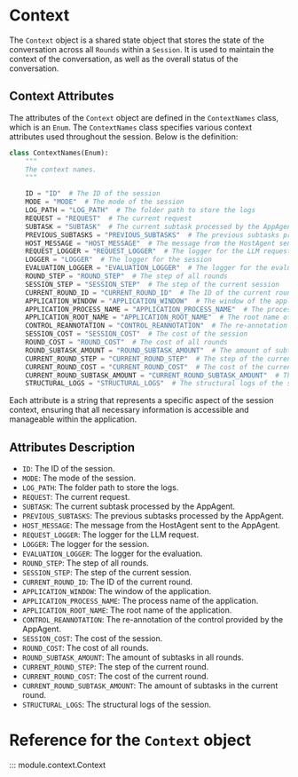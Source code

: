 # Context

The `Context` object is a shared state object that stores the state of the conversation across all `Rounds` within a `Session`. It is used to maintain the context of the conversation, as well as the overall status of the conversation.

## Context Attributes

The attributes of the `Context` object are defined in the `ContextNames` class, which is an `Enum`. The `ContextNames` class specifies various context attributes used throughout the session. Below is the definition:
```python
class ContextNames(Enum):
    """
    The context names.
    """

    ID = "ID"  # The ID of the session
    MODE = "MODE"  # The mode of the session
    LOG_PATH = "LOG_PATH"  # The folder path to store the logs
    REQUEST = "REQUEST"  # The current request
    SUBTASK = "SUBTASK"  # The current subtask processed by the AppAgent
    PREVIOUS_SUBTASKS = "PREVIOUS_SUBTASKS"  # The previous subtasks processed by the AppAgent
    HOST_MESSAGE = "HOST_MESSAGE"  # The message from the HostAgent sent to the AppAgent
    REQUEST_LOGGER = "REQUEST_LOGGER"  # The logger for the LLM request
    LOGGER = "LOGGER"  # The logger for the session
    EVALUATION_LOGGER = "EVALUATION_LOGGER"  # The logger for the evaluation
    ROUND_STEP = "ROUND_STEP"  # The step of all rounds
    SESSION_STEP = "SESSION_STEP"  # The step of the current session
    CURRENT_ROUND_ID = "CURRENT_ROUND_ID"  # The ID of the current round
    APPLICATION_WINDOW = "APPLICATION_WINDOW"  # The window of the application
    APPLICATION_PROCESS_NAME = "APPLICATION_PROCESS_NAME"  # The process name of the application
    APPLICATION_ROOT_NAME = "APPLICATION_ROOT_NAME"  # The root name of the application
    CONTROL_REANNOTATION = "CONTROL_REANNOTATION"  # The re-annotation of the control provided by the AppAgent
    SESSION_COST = "SESSION_COST"  # The cost of the session
    ROUND_COST = "ROUND_COST"  # The cost of all rounds
    ROUND_SUBTASK_AMOUNT = "ROUND_SUBTASK_AMOUNT"  # The amount of subtasks in all rounds
    CURRENT_ROUND_STEP = "CURRENT_ROUND_STEP"  # The step of the current round
    CURRENT_ROUND_COST = "CURRENT_ROUND_COST"  # The cost of the current round
    CURRENT_ROUND_SUBTASK_AMOUNT = "CURRENT_ROUND_SUBTASK_AMOUNT"  # The amount of subtasks in the current round
    STRUCTURAL_LOGS = "STRUCTURAL_LOGS"  # The structural logs of the session
```
Each attribute is a string that represents a specific aspect of the session context, ensuring that all necessary information is accessible and manageable within the application.

## Attributes Description

- `ID`: The ID of the session.
- `MODE`: The mode of the session.
- `LOG_PATH`: The folder path to store the logs.
- `REQUEST`: The current request.
- `SUBTASK`: The current subtask processed by the AppAgent.
- `PREVIOUS_SUBTASKS`: The previous subtasks processed by the AppAgent.
- `HOST_MESSAGE`: The message from the HostAgent sent to the AppAgent.
- `REQUEST_LOGGER`: The logger for the LLM request.
- `LOGGER`: The logger for the session.
- `EVALUATION_LOGGER`: The logger for the evaluation.
- `ROUND_STEP`: The step of all rounds.
- `SESSION_STEP`: The step of the current session.
- `CURRENT_ROUND_ID`: The ID of the current round.
- `APPLICATION_WINDOW`: The window of the application.
- `APPLICATION_PROCESS_NAME`: The process name of the application.
- `APPLICATION_ROOT_NAME`: The root name of the application.
- `CONTROL_REANNOTATION`: The re-annotation of the control provided by the AppAgent.
- `SESSION_COST`: The cost of the session.
- `ROUND_COST`: The cost of all rounds.
- `ROUND_SUBTASK_AMOUNT`: The amount of subtasks in all rounds.
- `CURRENT_ROUND_STEP`: The step of the current round.
- `CURRENT_ROUND_COST`: The cost of the current round.
- `CURRENT_ROUND_SUBTASK_AMOUNT`: The amount of subtasks in the current round.
- `STRUCTURAL_LOGS`: The structural logs of the session.


# Reference for the `Context` object

::: module.context.Context
